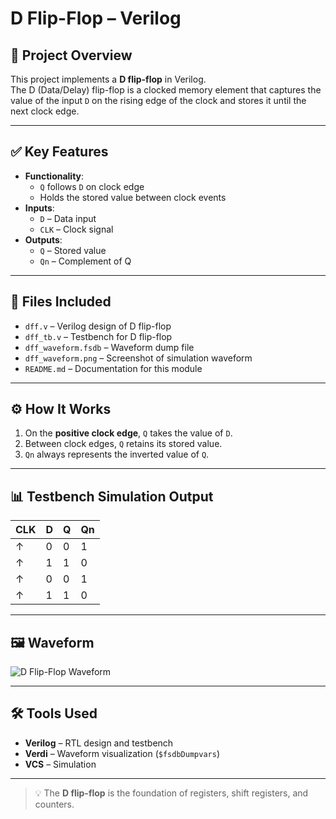 # D Flip-Flop – Verilog

## 🧠 Project Overview
This project implements a **D flip-flop** in Verilog.  
The D (Data/Delay) flip-flop is a clocked memory element that captures the value of the input `D` on the rising edge of the clock and stores it until the next clock edge.

---

## ✅ Key Features
- **Functionality**:
  - `Q` follows `D` on clock edge
  - Holds the stored value between clock events
- **Inputs**:
  - `D` – Data input
  - `CLK` – Clock signal
- **Outputs**:
  - `Q` – Stored value
  - `Qn` – Complement of Q

---

## 📂 Files Included
- `dff.v` – Verilog design of D flip-flop  
- `dff_tb.v` – Testbench for D flip-flop  
- `dff_waveform.fsdb` – Waveform dump file  
- `dff_waveform.png` – Screenshot of simulation waveform  
- `README.md` – Documentation for this module  

---

## ⚙️ How It Works
1. On the **positive clock edge**, `Q` takes the value of `D`.  
2. Between clock edges, `Q` retains its stored value.  
3. `Qn` always represents the inverted value of `Q`.  

---

## 📊 Testbench Simulation Output

| CLK | D | Q | Qn |
|-----|---|---|----|
| ↑   | 0 | 0 | 1 |
| ↑   | 1 | 1 | 0 |
| ↑   | 0 | 0 | 1 |
| ↑   | 1 | 1 | 0 |

---

## 🖼 Waveform
![D Flip-Flop Waveform](dff_waveform.png)

---

## 🛠 Tools Used
- **Verilog** – RTL design and testbench  
- **Verdi** – Waveform visualization (`$fsdbDumpvars`)  
- **VCS** – Simulation  

---

> 💡 The **D flip-flop** is the foundation of registers, shift registers, and counters.